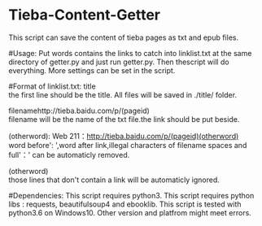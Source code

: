 # Tieba-Content-Getter
This script can save the content of tieba pages as txt and epub files.


#Usage:
Put words contains the links to catch into linklist.txt at the same directory of getter.py and just run getter.py. Then thescript will do everything. More settings can be set in the script.


#Format of linklist.txt:
title                                                                     
the first line should be the title. All files will be saved in ./title/ folder.

filenamehttp://tieba.baidu.com/p/(pageid)                           
filename will be the name of the txt file.the link should be put beside.

(otherword): Web 211：http://tieba.baidu.com/p/(pageid)(otherword)  
word before': ',word after link,illegal characters of filename spaces and full'：' can be automaticly removed.

(otherword)                                                         
those lines that don't contain a link will be automaticly ignored.


#Dependencies:
This script requires python3.
This script requires python libs : requests, beautifulsoup4 and ebooklib.
This script is tested with python3.6 on Windows10. Other version and platfrom might meet errors.
